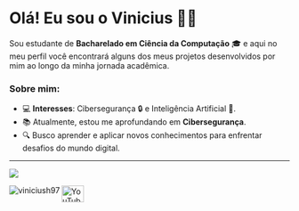 # Olá! Eu sou o Vinicius 👨‍💻

Sou estudante de **Bacharelado em Ciência da Computação** 🎓 e aqui no meu perfil você encontrará alguns dos meus projetos desenvolvidos por mim ao longo da minha jornada acadêmica.

### Sobre mim:
- 💻 **Interesses**: Cibersegurança 🔒 e Inteligência Artificial 🤖.
- 📚 Atualmente, estou me aprofundando em **Cibersegurança**.
- 🔍 Busco aprender e aplicar novos conhecimentos para enfrentar desafios do mundo digital.

---

<picture>
  <source
    srcset="https://github-readme-stats.vercel.app/api?username=ViniciusH97&show_icons=true&theme=dark"
    media="(prefers-color-scheme: dark)"
  />
  <source
    srcset="https://github-readme-stats.vercel.app/api?username=ViniciusH97&show_icons=true"
    media="(prefers-color-scheme: light), (prefers-color-scheme: no-preference)"
  />
  <img src="https://github-readme-stats.vercel.app/api?username=ViniciusH97&show_icons=true" />
</picture>

<p>
  <img
    align="left"
    src="https://github-readme-stats.vercel.app/api/top-langs?username=viniciush97&show_icons=true&locale=en&layout=compact&theme=dark"
    alt="viniciush97"
  />
</p>

<p>
  <a href="https://youtube.com/@viniciuslima384f?si=t1pY2vIhrUSQbm5N" target="blank">
    <img
      align="center"
      src="https://raw.githubusercontent.com/rahuldkjain/github-profile-readme-generator/master/src/images/icons/Social/youtube.svg"
      alt="YouTube"
      height="30"
      width="40"
    />
  </a>
</p>
